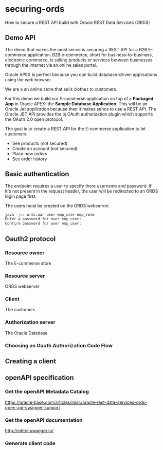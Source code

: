 # securing-ords
How to secure a REST API build with Oracle REST Data Services (ORDS)

## Demo API
The demo that makes the most sence is securing a REST API for a B2B E-commerce application. B2B e-commerce, short for business-to-business, electronic commerce, is selling products or services between businesses through the internet via an online sales portal.

Oracle APEX is perfect because you can build database-driven applications using the web browser.

We are a an online store that sells clothes to customers.

For this demo we build our E-commerse application on top of a **Packaged App** in Oracle APEX: the **Sample Database Application**. This will be an Oracle Jet application because then it makes sence to use a REST API. The Oracle JET API provides the oj.OAuth authorization plugin which supports the OAuth 2.0 open protocol.

The goal is to create a REST API for the E-commerse application to let customers:
- See products (not secured)
- Create an account (not secured)
- Place new orders
- See order history

## Basic authentication
The endpoint requires a user to specify there username and password. If it's not present in the request header, the user will be redirected to an ORDS login page first.

The users must be created on the ORDS webserver.

```bash
java -jar ords.war user emp_user emp_role
Enter a password for user emp_user:
Confirm password for user emp_user:
```

## Oauth2 protocol

### Resource owner
The E-commerse store

### Resource server
ORDS webserver

### Client
The customers

### Authorization server
The Oracle Database

### Choosing an Oauth Authorization Code Flow

## Creating a client

## openAPI specification

### Get the openAPI Metadata Catalog
https://oracle-base.com/articles/misc/oracle-rest-data-services-ords-open-api-swagger-support

### Get the openAPI documentation
http://editor.swagger.io/

### Generate client code
